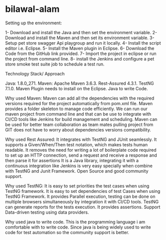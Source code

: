# bilawal-alam

Setting up the environment:

1- Download and install the Java and then set the environment variable.
2- Download and install the Maven and then set its environment variable.
3- Setup pet store swagger Api playgroup and run it locally.
4- Install the script editor i.e. Eclipse.
5- Install the Maven plugin in Eclipse.
6- Download the Code from the GitHub link provided.
7- Import the project in eclipse or run the project from command line.
8- install the Jenkins and configure a pet store smoke test suite job to schedule a test run.


Technology Stack/ Approach

Java: 1.8.0_271.
Maven: Apache Maven 3.6.3.
Rest-Assured 4.3.1.
TestNG 7.1.0.
Maven Plugin needs to install on the Eclipse.
Java to write Code.


Why used Maven:
Maven can add all the dependencies with the required versions required for the project automatically from pom.xml file.
Maven provides a folder skeleton to manage code efficiently.
We can run our maven project from command line and that can be use to integrate with CI/CD tools like Jenkins for build management and scheduling.
Maven can be used for better team collaboration as team mates pulling project from GIT does not have to worry about dependencies versions compatibility.

Why used Rest Assured:
It integrates with TestNG and JUnit seamlessly.
It supports a Given/When/Then test notation, which makes tests human readable.
It removes the need for writing a lot of boilerplate code required to set up an HTTP connection, send a request and receive a response and then parse it for assertions
It is a Java library, integrating it with a continuous integration like Jenkins is very easy specially when combine with TestNG and Junit Framework.
Open Source and good community support.

Why used TestNG:
It is easy to set priorities the test cases when using TestNG framework.
It is easy to set dependencies of test Cases when using TestNG Framework.
It provides Parallel execution, testing can be done on multiple browsers simultaneously by integration it with CI/CD tools.
TestNG can generate reports for the tests execution.
It provides assertions.
Support Data-driven testing using data providers.

Why used java to write code.
This is the programming language i am comfortable with to write code.
Since java is being widely used to write code for test automation so the community support is better.
